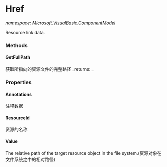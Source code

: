 ﻿
# Href
_namespace: [Microsoft.VisualBasic.ComponentModel](N-Microsoft.VisualBasic.ComponentModel.md)_

Resource link data.

### Methods

#### GetFullPath
获取所指向的资源文件的完整路径
_returns: _


### Properties

#### Annotations
注释数据
#### ResourceId
资源的名称
#### Value
The relative path of the target resource object in the file system.(资源对象在文件系统之中的相对路径)

